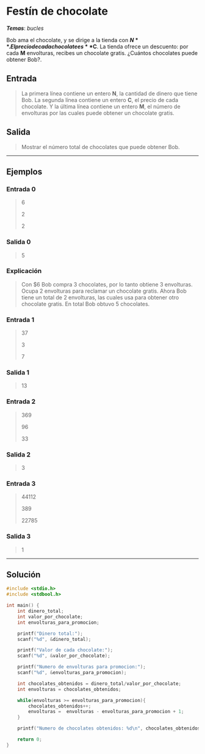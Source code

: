# Festín de chocolate

_**Temas**_: _bucles_

Bob ama el chocolate, y se dirige a la tienda con **$N**. El precio de cada chocolate es **$C**. La tienda ofrece un descuento: por cada **M** envolturas, recibes un chocolate gratis. ¿Cuántos chocolates puede obtener Bob?.

## Entrada

> La primera línea contiene un entero **N**, la cantidad de dinero que tiene Bob. La segunda línea contiene un entero **C**, el precio de cada chocolate. Y la última línea contiene un entero **M**, el número de envolturas por las cuales puede obtener un chocolate gratis.

## Salida

> Mostrar el número total de chocolates que puede obtener Bob.

---

## Ejemplos

### Entrada 0

> 6
>
> 2
>
> 2
>

### Salida 0

> 5

### Explicación

> Con $6 Bob compra 3 chocolates, por lo tanto obtiene 3 envolturas. Ocupa 2 envolturas para reclamar un chocolate gratis. Ahora Bob tiene un total de 2 envolturas, las cuales usa para obtener otro chocolate gratis. En total Bob obtuvo 5 chocolates.

### Entrada 1

> 37
>
> 3
>
> 7

### Salida 1

> 13

### Entrada 2

> 369
>
> 96
>
> 33

### Salida 2

> 3

### Entrada 3

> 44112
>
> 389
>
> 22785

### Salida 3

> 1

---

## Solución

```C
#include <stdio.h>
#include <stdbool.h>

int main() {
    int dinero_total;
    int valor_por_chocolate;
    int envolturas_para_promocion;

    printf("Dinero total:");
    scanf("%d", &dinero_total);

    printf("Valor de cada chocolate:");
    scanf("%d", &valor_por_chocolate);

    printf("Numero de envolturas para promocion:");
    scanf("%d", &envolturas_para_promocion);

    int chocolates_obtenidos = dinero_total/valor_por_chocolate;
    int envolturas = chocolates_obtenidos;

    while(envolturas >= envolturas_para_promocion){
        chocolates_obtenidos++;
        envolturas =  envolturas - envolturas_para_promocion + 1;
    }

    printf("Numero de chocolates obtenidos: %d\n", chocolates_obtenidos);

    return 0;
}

```
